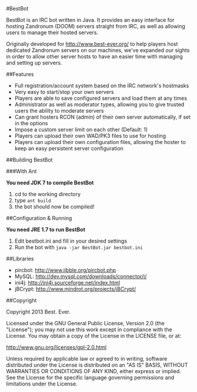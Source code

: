#BestBot

BestBot is an IRC bot written in Java. It provides an easy interface for hosting Zandronum (DOOM) servers
straight from IRC, as well as allowing users to manage their hosted servers.

Originally developed for http://www.best-ever.org/ to help players host dedicated Zandronum servers on our machines,
we've expanded our sights in order to allow other server hosts to have an easier time
with managing and setting up servers.

##Features

* Full registration/account system based on the IRC network's hostmasks
* Very easy to start/stop your own servers
* Players are able to save configured servers and load them at any times
* Administrator as well as moderator types, allowing you to give trusted users the ability to moderate servers
* Can grant hosters RCON (admin) of their own server automatically, if set in the options
* Impose a custom server limit on each other (Default: 1)
* Players can upload their own WAD/PK3 files to use for hosting
* Players can upload their own configuration files, allowing the hoster to keep an easy persistent server configuration

##Building BestBot

###With Ant

**You need JDK 7 to compile BestBot**

1. cd to the working directory
2. type `ant build`
3. the bot should now be compiled!

##Configuration & Running

**You need JRE 1.7 to run BestBot**

1. Edit bestbot.ini and fill in your desired settings 
2. Run the bot with `java -jar BestBot.jar bestbot.ini`

##Libraries
	
* pircbot: http://www.jibble.org/pircbot.php
* MySQL: http://dev.mysql.com/downloads/connector/j/
* ini4j: http://ini4j.sourceforge.net/index.html
* jBCrypt: http://www.mindrot.org/projects/jBCrypt/

##Copyright

Copyright 2013 Best. Ever.

Licensed under the GNU General Public License, Version 2.0 (the "License"); you may not use this work except in compliance with the License. You may obtain a copy of the License in the LICENSE file, or at:

http://www.gnu.org/licenses/gpl-2.0.html

Unless required by applicable law or agreed to in writing, software distributed under the License is distributed on an "AS IS" BASIS, WITHOUT WARRANTIES OR CONDITIONS OF ANY KIND, either express or implied. See the License for the specific language governing permissions and limitations under the License.
